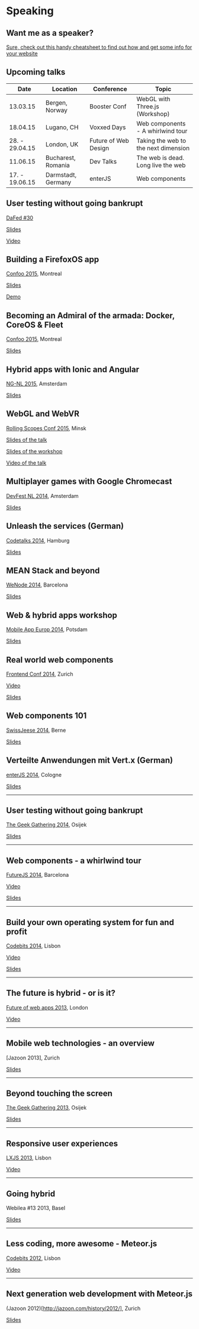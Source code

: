 <!-- ::Speaking -->
# Speaking

## Want me as a speaker?
[Sure, check out this handy cheatsheet to find out how and get some info for your website](speaksheet.html)

## Upcoming talks

| Date | Location | Conference | Topic |
| --- | --- | --- | --- |
| 13.03.15 | Bergen, Norway | Booster Conf | WebGL with Three.js (Workshop) |
| 18.04.15 | Lugano, CH | Voxxed Days | Web components - A whirlwind tour |
| 28. - 29.04.15 | London, UK | Future of Web Design | Taking the web to the next dimension |
| 11.06.15 | Bucharest, Romania | Dev Talks | The web is dead. Long live the web |
| 17. - 19.06.15 | Darmstadt, Germany | enterJS | Web components |

## User testing without going bankrupt
[DaFed #30](http://dafed.org/)

[Slides](https://bit.ly/usertesting2015)

[Video](https://www.youtube.com/watch?v=1I83g7A5Lf0)

## Building a FirefoxOS app
[Confoo 2015](http://www.confoo.ca), Montreal

[Slides](http://avgp.github.io/confoo-firefox-talk)

[Demo](http://avgp.github.io/confoo-firefox-talk/demo/index.html)

## Becoming an Admiral of the armada: Docker, CoreOS &amp; Fleet
[Confoo 2015](http://www.confoo.ca), Montreal

[Slides](https://docs.google.com/presentation/d/1E86_PhGBH24Kd8MMHW-ipk_39TgmSA0ze5LgvqFnujE/embed?start=false&loop=false&delayms=60000)

## Hybrid apps with Ionic and Angular
[NG-NL 2015](http://www.ng-nl.org), Amsterdam

[Slides](https://docs.google.com/presentation/d/1-1ovYIbjSoNxxM-QdysRVynoWluzS5r80wEK7tZMZpk/embed?start=false&loop=false&delayms=60000)

## WebGL and WebVR

[Rolling Scopes Conf 2015](http://conf.rollingscopes.com), Minsk

[Slides of the talk](http://rsconf-webgl-talk.bitballoon.com)

[Slides of the workshop](http://bit.ly/threejs-workshop)

[Video of the talk](https://youtube.com/watch?v=9bhPyGVp3iA)

## Multiplayer games with Google Chromecast
[DevFest NL 2014](http://www.devfest.nl), Amsterdam

[Slides](https://docs.google.com/presentation/d/12TePhU161QsB3iaw8_hvkSpX6NyR_uxRKvRBk3ZFDIM/embed?start=false&loop=false&delayms=60000)

## Unleash the services (German)
[Codetalks 2014](http://www.codetalks.de), Hamburg

[Slides](https://docs.google.com/presentation/d/11-cZA545O3P2qc65RIqmO_Abu3Z_xfvzItTrQHUQvqQ/embed?start=false&loop=false&delayms=60000)

## MEAN Stack and beyond
[WeNode 2014](http://wenode.barcelonajs.org), Barcelona

[Slides](https://docs.google.com/presentation/d/1K0C8VHHf822fE6V7GZe9t2-RxI3oDdIhSoQ8PxcXhsM/embed?start=false&loop=false&delayms=60000)

## Web &amp; hybrid apps workshop
[Mobile App Europ 2014](http://mobileappeurope.com), Potsdam

[Slides](https://docs.google.com/presentation/d/1fnWqAHFURPeg0i5zyq2XleIgQcrwAd3Ix_DOL9KA6PA/embed?start=false&loop=false&delayms=60000)

## Real world web components
[Frontend Conf 2014](http://2014.frontendconf.ch), Zurich

[Video](https://www.youtube.com/watch?v=t7ArGTiGN5I)

[Slides](http://avgp.github.io/fec14-webcomponents/)

## Web components 101
[SwissJeese 2014](http://swissjeese.com), Berne

[Slides](https://941ff018a835f26a911c404d97bde5a114a33722.googledrive.com/host/0B9MEoZDi5-peWDlheFZ6MkhpR28/index.html#1)

## Verteilte Anwendungen mit Vert.x (German)
[enterJS 2014](http://www.enterjs.de), Cologne

[Slides](https://docs.google.com/presentation/d/1-dermKHhV8L7GOR8dXmtryI-xYVjGR67X_c_dniV10o/embed?start=false&loop=false&delayms=60000)

<hr>

## User testing without going bankrupt
[The Geek Gathering 2014](2014.thegeekgathering.org), Osijek

[Slides](https://docs.google.com/presentation/d/1KIPezHbEsuSPtVVQhAe2bBwkb2PPSRZ940wqtBt3u6I/embed?start=false&loop=false&delayms=60000)

<hr>

## Web components - a whirlwind tour
[FutureJS 2014](http://futurejs.org/), Barcelona

[Video](https://www.youtube.com/watch?v=_tNj42SCtsY)

[Slides](http://www.slideshare.net/slideshow/embed_code/34241368)

<hr>

## Build your own operating system for fun and profit
[Codebits 2014](http://www.codebits.eu), Lisbon

[Video](http://videos.sapo.pt/V6KDZo6uvAd8yZODZw3F)

[Slides](https://docs.google.com/presentation/d/1aRsrMnkECOsN76U-PaS-xBaFLmP1MYt0NPuIwrr-2S8/embed?start=false&loop=false&delayms=60000)

<hr>

## The future is hybrid - or is it?
[Future of web apps 2013](https://futureofwebapps.com/london-2013/), London

[Video](https://www.youtube.com/watch?v=-gbOwv8RrqA)

<hr>

## Mobile web technologies - an overview
[Jazoon 2013], Zurich

[Slides](http://www.slideshare.net/slideshow/embed_code/27557743)

<hr>

## Beyond touching the screen
[The Geek Gathering 2013](2013.thegeekgathering.org), Osijek

[Slides](https://googledrive.com/host/0B9MEoZDi5-peVl9tcUg5Qmt6Qmc/index.html#/title)

<hr>

## Responsive user experiences
[LXJS 2013](http://2013.lxjs.org/), Lisbon

[Video](https://www.youtube.com/embed/u9PRH3Efd04)

<hr>

## Going hybrid
Webilea #13 2013, Basel

[Slides](http://www.slideshare.net/slideshow/embed_code/26323147?rel=0)

<hr>

## Less coding, more awesome - Meteor.js
[Codebits 2012](http://www.codebits.eu), Lisbon

[Video](http://videos.sapo.pt/APltO4w12p4KpzVmqhoL)

<hr>

## Next generation web development with Meteor.js
(Jazoon 2012)[http://jazoon.com/history/2012/], Zurich

[Slides](http://www.slideshare.net/slideshow/embed_code/29692972?rel=0)

